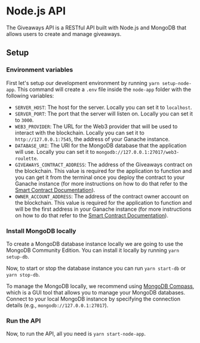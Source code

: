 # Node.js API

The Giveaways API is a RESTful API built with Node.js and MongoDB that allows users to create and manage giveaways.

## Setup
### Environment variables

First let's setup our development environment by running `yarn setup-node-app`. This command will create a `.env` file inside the `node-app` folder with the following variables:

- `SERVER_HOST`: The host for the server. Locally you can set it to `localhost`.
- `SERVER_PORT`: The port that the server will listen on. Locally you can set it to `3000`.
- `WEB3_PROVIDER`: The URL for the Web3 provider that will be used to interact with the blockchain. Locally you can set it to `http://127.0.0.1:7545`, the address of your Ganache instance.
- `DATABASE_URI`: The URI for the MongoDB database that the application will use. Locally you can set it to `mongodb://127.0.0.1:27017/web3-roulette`.
- `GIVEAWAYS_CONTRACT_ADDRESS`: The address of the Giveaways contract on the blockchain. This value is required for the application to function and you can get it from the terminal once you deploy the contract to your Ganache instance (for more instructions on how to do that refer to the [Smart Contract Documentation](./truffle-app.md)).
- `OWNER_ACCOUNT_ADDRESS`: The address of the contract owner account on the blockchain. This value is required for the application to function and will be the first address in your Ganache instance (for more instructions on how to do that refer to the [Smart Contract Documentation](./truffle-app.md)).

### Install MongoDB locally

To create a MongoDB database instance locally we are going to use the MongoDB Community Edition. You can install it locally by running `yarn setup-db`.

Now, to start or stop the database instance you can run `yarn start-db` or `yarn stop-db`.

To manage the MongoDB locally, we recommend using [MongoDB Compass](https://www.mongodb.com/products/compass), which is a GUI tool that allows you to manage your MongoDB databases. Connect to your local MongoDB instance by specifying the connection details (e.g., `mongodb://127.0.0.1:27017`).

### Run the API

Now, to run the API, all you need is `yarn start-node-app`.
